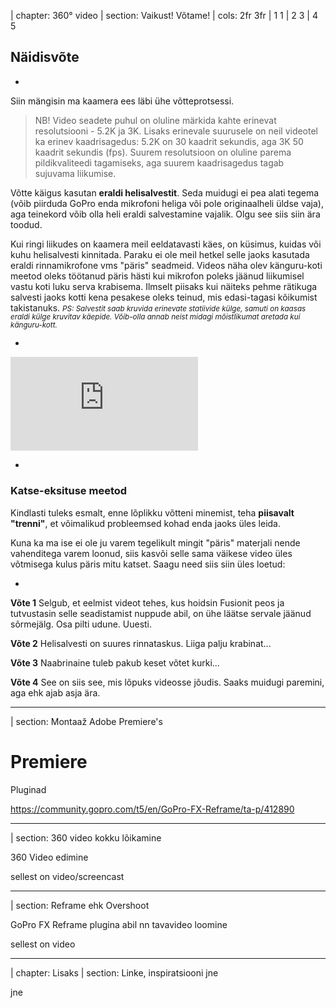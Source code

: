 
| chapter: 360° video
| section: Vaikust! Võtame!
| cols: 2fr 3fr
| 1 1
| 2 3
| 4 5

## Näidis&shy;võte

-

Siin mängisin ma kaamera ees läbi ühe võtteprotsessi. 

<blockquote>

NB! Video seadete puhul on oluline märkida kahte erinevat resolutsiooni - 5.2K ja 3K. Lisaks erinevale suurusele on neil videotel ka erinev kaadrisagedus: 5.2K on 30 kaadrit sekundis, aga 3K 50 kaadrit sekundis (fps). Suurem resolutsioon on oluline parema pildikvaliteedi tagamiseks, aga suurem kaadrisagedus tagab sujuvama liikumise.

</blockquote>

Võtte käigus kasutan **eraldi helisalvestit**. Seda muidugi ei pea alati tegema (võib piirduda GoPro enda mikrofoni heliga või pole originaalheli üldse vaja), aga teinekord võib olla heli eraldi salvestamine vajalik. Olgu see siis siin ära toodud.

Kui ringi liikudes on kaamera meil eeldatavasti käes, on küsimus, kuidas või kuhu helisalvesti kinnitada. Paraku ei ole meil hetkel selle jaoks kasutada eraldi rinnamikrofone vms "päris" seadmeid. Videos näha olev känguru-koti meetod oleks töötanud päris hästi kui mikrofon poleks jäänud liikumisel vastu koti luku serva krabisema. Ilmselt piisaks kui näiteks pehme rätikuga salvesti jaoks kotti kena pesakese oleks teinud, mis edasi-tagasi kõikumist takistanuks. 
<small style="line-height:1.1">*PS: Salvestit saab kruvida erinevate statiivide külge, samuti on kaasas eraldi külge kruvitav käepide. Võib-olla annab neist midagi mõistlikumat aretada kui känguru-kott.*</small>

-

<div class="video-responsive">
    <iframe src="https://www.youtube.com/embed/4PuZISrZkZA" frameborder="0" allow="accelerometer; autoplay; encrypted-media; gyroscope; picture-in-picture" allowfullscreen ></iframe>
</div>

-

### Katse-eksituse meetod

Kindlasti tuleks esmalt, enne lõplikku võtteni minemist, teha **piisavalt "trenni"**, et võimalikud probleemsed kohad enda jaoks üles leida. 

Kuna ka ma ise ei ole ju varem tegelikult mingit "päris" materjali nende vahenditega varem loonud, siis kasvõi selle sama väikese video üles võtmisega kulus päris mitu katset. Saagu need siis siin üles loetud:

-

**Võte 1**
Selgub, et eelmist videot tehes, kus hoidsin Fusionit peos ja tutvustasin selle seadistamist nuppude abil, on ühe läätse servale jäänud sõrmejälg. Osa pilti udune. Uuesti.

**Võte 2**
Helisalvesti on suures rinnataskus. Liiga palju krabinat...

**Võte 3**
Naabrinaine tuleb pakub keset võtet kurki...

**Võte 4**
See on siis see, mis lõpuks videosse jõudis. Saaks muidugi paremini, aga ehk ajab asja ära.

---





| section: Montaaž Adobe Premiere's


# Premiere

Pluginad

https://community.gopro.com/t5/en/GoPro-FX-Reframe/ta-p/412890

---




| section: 360 video kokku lõikamine

360 Video edimine

sellest on video/screencast

---



| section: Reframe ehk Overshoot

GoPro FX Reframe plugina abil nn tavavideo loomine

sellest on video

---






| chapter: Lisaks
| section: Linke, inspiratsiooni jne

jne

